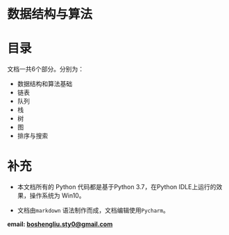 <!--
    作者：刘博生
    email: boshengliu.sty0@gmail.com
**  本文档可用于个人学习目的，不得用于商业目的  **
-->

# 数据结构与算法

# 目录

文档一共6个部分。分别为：

* 数据结构和算法基础
* 链表
* 队列
* 栈
* 树
* 图
* 排序与搜索

# 补充

* 本文档所有的 Python 代码都是基于Python 3.7，在Python IDLE上运行的效果，操作系统为 Win10。

* 文档由`markdown` 语法制作而成，文档编辑使用`Pycharm`。

**email: boshengliu.sty0@gmail.com** 